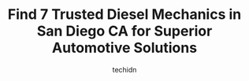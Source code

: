 ---
layout: ampstory
image: https://images.unsplash.com/photo-1503736334956-4c8f8e92946d?ixlib=rb-4.0.3&ixid=MnwxMjA3fDB8MHxwaG90by1wYWdlfHx8fGVufDB8fHx8&auto=format&fit=crop&w=640&h=853&q=80
author: techidn
featured: false
description: Searching for the finest Diesel Mechanic in San Diego CA, USA? Look no further than the 7 best Diesel Mechanic in the area, where youll find a team of highly qualified professionals ready t
title: Find 7 Trusted Diesel Mechanics in San Diego CA for Superior Automotive Solutions
cover:
   title: Find 7 Trusted Diesel Mechanics in San Diego CA for Superior Automotive Solutions
   subtitle: Rickpate
   background: https://images.unsplash.com/photo-1503736334956-4c8f8e92946d?ixlib=rb-4.0.3&ixid=MnwxMjA3fDB8MHxwaG90by1wYWdlfHx8fGVufDB8fHx8&auto=format&fit=crop&w=640&h=853&q=80

pages: 
 - layout: thirds
   top: <h1>#1 F & M AUTO REPAIR & DIESEL SPECIALIST</h1>
   bottom: "<p>I was pretty desperate and been to may others shops.  No one could diagnose my problem effectively.   Found this place on Google maps.They did a great, efficient job!  Di</p>"
   background: https://www.knot35.com/toplist/wp-content/uploads/2023/06/best-diesel-mechanic-1-in-san-diego-ca-1685837373.png
   backgroundblur: true
 - layout: thirds
   top: <h1>#2 La Jolla Mobile Auto & Truck Repair</h1>
   bottom: "<p>5595 Magnatron Blvd Exam, San Diego, CA 92111, United States</p>"
   background: https://www.knot35.com/toplist/wp-content/uploads/2023/06/best-diesel-mechanic-2-in-san-diego-ca-1685837374.png
   cta:
      link: https://www.knot35.com/toplist/find-7-trusted-diesel-mechanics-in-san-diego-ca-for-superior-automotive-solutions/
      text: Find 7 Trusted Diesel Mechanics in San Diego CA for Superior Automotive Solutions
 - layout: thirds
   top: <h1>#3 PTR DIESEL</h1>
   bottom: "<p>1113 La Media Rd, San Diego, CA 92154, United States</p>"
   background: https://www.knot35.com/toplist/wp-content/uploads/2023/06/best-diesel-mechanic-3-in-san-diego-ca-1685837375.png
   cta:
      link: https://www.knot35.com/toplist/find-7-trusted-diesel-mechanics-in-san-diego-ca-for-superior-automotive-solutions/
      text: Find 7 Trusted Diesel Mechanics in San Diego CA for Superior Automotive Solutions
 - layout: thirds
   top: <h1>#4 Strong Mobile Diesel</h1>
   bottom: "<p>4167 Clairemont Dr, San Diego, CA 92117, United States</p>"
   background: https://images.unsplash.com/photo-1547366785-564103df7e13?ixlib=rb-4.0.3&ixid=MnwxMjA3fDB8MHxwaG90by1wYWdlfHx8fGVufDB8fHx8&auto=format&fit=crop&w=640&h=853&q=80
   cta:
      link: https://www.knot35.com/toplist/find-7-trusted-diesel-mechanics-in-san-diego-ca-for-superior-automotive-solutions/
      text: Find 7 Trusted Diesel Mechanics in San Diego CA for Superior Automotive Solutions
 - layout: thirds
   top: <h1>#5 QUICKONE TRUCK AND TRAILER REPAIR</h1>
   bottom: "<p>7931 Airway Rd, San Diego, CA 92154, United States</p>"
   background: https://images.unsplash.com/photo-1536745287225-21d689278fd1?ixlib=rb-4.0.3&ixid=MnwxMjA3fDB8MHxwaG90by1wYWdlfHx8fGVufDB8fHx8&auto=format&fit=crop&w=640&h=853&q=80
   cta:
      link: https://www.knot35.com/toplist/find-7-trusted-diesel-mechanics-in-san-diego-ca-for-superior-automotive-solutions/
      text: Find 7 Trusted Diesel Mechanics in San Diego CA for Superior Automotive Solutions
 - layout: thirds
   top: <h1>#6 Advanced Diesel Injection</h1>
   bottom: "<p>3134 Main St, San Diego, CA 92113, United States</p>"
   background: https://images.unsplash.com/photo-1632260260864-caf7fde5ec36?ixlib=rb-4.0.3&ixid=MnwxMjA3fDB8MHxwaG90by1wYWdlfHx8fGVufDB8fHx8&auto=format&fit=crop&w=640&h=853&q=80
   cta:
      link: https://www.knot35.com/toplist/find-7-trusted-diesel-mechanics-in-san-diego-ca-for-superior-automotive-solutions/
      text: Find 7 Trusted Diesel Mechanics in San Diego CA for Superior Automotive Solutions
 - layout: thirds
   top: <h1>#7 Express Diesel USA Inc.</h1>
   bottom: "<p>5756 Autoport Mall, San Diego, CA 92121, United States</p>"
   background: https://images.unsplash.com/photo-1515405295579-ba7b45403062?ixlib=rb-4.0.3&ixid=MnwxMjA3fDB8MHxwaG90by1wYWdlfHx8fGVufDB8fHx8&auto=format&fit=crop&w=640&h=853&q=80
   cta:
      link: https://www.knot35.com/toplist/find-7-trusted-diesel-mechanics-in-san-diego-ca-for-superior-automotive-solutions/
      text: Find 7 Trusted Diesel Mechanics in San Diego CA for Superior Automotive Solutions
 - layout: thirds
   middle: Continue reading...
   background: https://images.unsplash.com/photo-1533735380053-eb8d0759b24a?ixlib=rb-4.0.3&ixid=MnwxMjA3fDB8MHxwaG90by1wYWdlfHx8fGVufDB8fHx8&auto=format&fit=crop&w=640&h=853&q=80
   cta:
      link: https://www.knot35.com/toplist/find-7-trusted-diesel-mechanics-in-san-diego-ca-for-superior-automotive-solutions/
      text: Find 7 Trusted Diesel Mechanics in San Diego CA for Superior Automotive Solutions
      
---